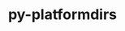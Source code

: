 ---
title: "py-platformdirs"
layout: cache
categories: [package, develop-2024-02-18]
meta: {"versions": ["3.10.0"], "compilers": ["gcc@=11.1.0", "gcc@=11.4.0", "gcc@=7.3.1", "gcc@=9.4.0", "oneapi@=2024.0.0"], "oss": ["amzn2", "ubuntu20.04", "ubuntu22.04"], "platforms": ["linux"], "targets": ["aarch64", "neoverse_n1", "neoverse_v1", "neoverse_v2", "ppc64le", "x86_64_v3"], "stacks": ["aws-isc", "aws-isc-aarch64", "data-vis-sdk", "e4s", "e4s-neoverse-v2", "e4s-neoverse_v1", "e4s-oneapi", "e4s-power", "root"], "num_specs": 16, "num_specs_by_stack": {"root": 16, "aws-isc-aarch64": 2, "aws-isc": 1, "e4s-neoverse_v1": 2, "e4s-power": 2, "data-vis-sdk": 2, "e4s": 3, "e4s-neoverse-v2": 2, "e4s-oneapi": 2}}
spec_details: [{"hash": "mwt4pqk5dl73cpby6i4k6vj4vexhdash", "compiler": "gcc@=7.3.1", "versions": ["3.10.0"], "os": "amzn2", "platform": "linux", "target": "aarch64", "variants": ["build_system=python_pip", "~wheel"], "stacks": ["root", "aws-isc-aarch64"], "size": "-", "tarball": "https://binaries.spack.io/develop-2024-02-18/build_cache/linux-amzn2-aarch64/gcc-7.3.1/py-platformdirs-3.10.0/linux-amzn2-aarch64-gcc-7.3.1-py-platformdirs-3.10.0-mwt4pqk5dl73cpby6i4k6vj4vexhdash.spack"}, {"hash": "vskvbrrtl4f5tljud65na5ukkei4zrp5", "compiler": "gcc@=7.3.1", "versions": ["3.10.0"], "os": "amzn2", "platform": "linux", "target": "neoverse_n1", "variants": ["build_system=python_pip", "~wheel"], "stacks": ["root", "aws-isc-aarch64"], "size": "-", "tarball": "https://binaries.spack.io/develop-2024-02-18/build_cache/linux-amzn2-neoverse_n1/gcc-7.3.1/py-platformdirs-3.10.0/linux-amzn2-neoverse_n1-gcc-7.3.1-py-platformdirs-3.10.0-vskvbrrtl4f5tljud65na5ukkei4zrp5.spack"}, {"hash": "gqqxkue2ckgeuxnarc67xswikbhbehqz", "compiler": "gcc@=7.3.1", "versions": ["3.10.0"], "os": "amzn2", "platform": "linux", "target": "x86_64_v3", "variants": ["build_system=python_pip", "~wheel"], "stacks": ["root", "aws-isc"], "size": "-", "tarball": "https://binaries.spack.io/develop-2024-02-18/build_cache/linux-amzn2-x86_64_v3/gcc-7.3.1/py-platformdirs-3.10.0/linux-amzn2-x86_64_v3-gcc-7.3.1-py-platformdirs-3.10.0-gqqxkue2ckgeuxnarc67xswikbhbehqz.spack"}, {"hash": "7wrdx3jkxob32d3p5ducoikkxgtdi4ar", "compiler": "gcc@=11.4.0", "versions": ["3.10.0"], "os": "ubuntu20.04", "platform": "linux", "target": "neoverse_v1", "variants": ["build_system=python_pip", "~wheel"], "stacks": ["root", "e4s-neoverse_v1"], "size": "-", "tarball": "https://binaries.spack.io/develop-2024-02-18/build_cache/linux-ubuntu20.04-neoverse_v1/gcc-11.4.0/py-platformdirs-3.10.0/linux-ubuntu20.04-neoverse_v1-gcc-11.4.0-py-platformdirs-3.10.0-7wrdx3jkxob32d3p5ducoikkxgtdi4ar.spack"}, {"hash": "bxolrtgx52ynfupzloxipb6bcbbqslcr", "compiler": "gcc@=11.4.0", "versions": ["3.10.0"], "os": "ubuntu20.04", "platform": "linux", "target": "neoverse_v1", "variants": ["build_system=python_pip", "~wheel"], "stacks": ["root", "e4s-neoverse_v1"], "size": "-", "tarball": "https://binaries.spack.io/develop-2024-02-18/build_cache/linux-ubuntu20.04-neoverse_v1/gcc-11.4.0/py-platformdirs-3.10.0/linux-ubuntu20.04-neoverse_v1-gcc-11.4.0-py-platformdirs-3.10.0-bxolrtgx52ynfupzloxipb6bcbbqslcr.spack"}, {"hash": "zvdvdavugwan32viwjlgvyobwpt6344j", "compiler": "gcc@=9.4.0", "versions": ["3.10.0"], "os": "ubuntu20.04", "platform": "linux", "target": "ppc64le", "variants": ["build_system=python_pip", "~wheel"], "stacks": ["root", "e4s-power"], "size": "-", "tarball": "https://binaries.spack.io/develop-2024-02-18/build_cache/linux-ubuntu20.04-ppc64le/gcc-9.4.0/py-platformdirs-3.10.0/linux-ubuntu20.04-ppc64le-gcc-9.4.0-py-platformdirs-3.10.0-zvdvdavugwan32viwjlgvyobwpt6344j.spack"}, {"hash": "pnzderddwtmpus2c4o42veuhvh4uxxhj", "compiler": "gcc@=9.4.0", "versions": ["3.10.0"], "os": "ubuntu20.04", "platform": "linux", "target": "ppc64le", "variants": ["build_system=python_pip", "~wheel"], "stacks": ["root", "e4s-power"], "size": "-", "tarball": "https://binaries.spack.io/develop-2024-02-18/build_cache/linux-ubuntu20.04-ppc64le/gcc-9.4.0/py-platformdirs-3.10.0/linux-ubuntu20.04-ppc64le-gcc-9.4.0-py-platformdirs-3.10.0-pnzderddwtmpus2c4o42veuhvh4uxxhj.spack"}, {"hash": "vwoqffjthc3b6du6tzfre75m5k3h77dr", "compiler": "gcc@=11.1.0", "versions": ["3.10.0"], "os": "ubuntu20.04", "platform": "linux", "target": "x86_64_v3", "variants": ["build_system=python_pip", "~wheel"], "stacks": ["data-vis-sdk", "root"], "size": "-", "tarball": "https://binaries.spack.io/develop-2024-02-18/build_cache/linux-ubuntu20.04-x86_64_v3/gcc-11.1.0/py-platformdirs-3.10.0/linux-ubuntu20.04-x86_64_v3-gcc-11.1.0-py-platformdirs-3.10.0-vwoqffjthc3b6du6tzfre75m5k3h77dr.spack"}, {"hash": "4kugnggdxeszzpvftmfjm7lrzy2xzprx", "compiler": "gcc@=11.1.0", "versions": ["3.10.0"], "os": "ubuntu20.04", "platform": "linux", "target": "x86_64_v3", "variants": ["build_system=python_pip", "~wheel"], "stacks": ["data-vis-sdk", "root"], "size": "-", "tarball": "https://binaries.spack.io/develop-2024-02-18/build_cache/linux-ubuntu20.04-x86_64_v3/gcc-11.1.0/py-platformdirs-3.10.0/linux-ubuntu20.04-x86_64_v3-gcc-11.1.0-py-platformdirs-3.10.0-4kugnggdxeszzpvftmfjm7lrzy2xzprx.spack"}, {"hash": "f7l5n4qidnwa2cd4yo66dhwtfky3hy2e", "compiler": "gcc@=11.4.0", "versions": ["3.10.0"], "os": "ubuntu20.04", "platform": "linux", "target": "x86_64_v3", "variants": ["build_system=python_pip", "~wheel"], "stacks": ["e4s", "root"], "size": "-", "tarball": "https://binaries.spack.io/develop-2024-02-18/build_cache/linux-ubuntu20.04-x86_64_v3/gcc-11.4.0/py-platformdirs-3.10.0/linux-ubuntu20.04-x86_64_v3-gcc-11.4.0-py-platformdirs-3.10.0-f7l5n4qidnwa2cd4yo66dhwtfky3hy2e.spack"}, {"hash": "3in6fwnqaoyu3thfmj3xrchr3s3n7ke6", "compiler": "gcc@=11.4.0", "versions": ["3.10.0"], "os": "ubuntu20.04", "platform": "linux", "target": "x86_64_v3", "variants": ["build_system=python_pip", "~wheel"], "stacks": ["e4s", "root"], "size": "-", "tarball": "https://binaries.spack.io/develop-2024-02-18/build_cache/linux-ubuntu20.04-x86_64_v3/gcc-11.4.0/py-platformdirs-3.10.0/linux-ubuntu20.04-x86_64_v3-gcc-11.4.0-py-platformdirs-3.10.0-3in6fwnqaoyu3thfmj3xrchr3s3n7ke6.spack"}, {"hash": "y32gxwr566z2xrxmqludly4p5s54as4t", "compiler": "gcc@=11.4.0", "versions": ["3.10.0"], "os": "ubuntu20.04", "platform": "linux", "target": "x86_64_v3", "variants": ["build_system=python_pip", "~wheel"], "stacks": ["e4s", "root"], "size": "-", "tarball": "https://binaries.spack.io/develop-2024-02-18/build_cache/linux-ubuntu20.04-x86_64_v3/gcc-11.4.0/py-platformdirs-3.10.0/linux-ubuntu20.04-x86_64_v3-gcc-11.4.0-py-platformdirs-3.10.0-y32gxwr566z2xrxmqludly4p5s54as4t.spack"}, {"hash": "ykcxste7sxzqe4hhy3r6mooly3b2k7dz", "compiler": "gcc@=11.4.0", "versions": ["3.10.0"], "os": "ubuntu22.04", "platform": "linux", "target": "neoverse_v2", "variants": ["build_system=python_pip", "~wheel"], "stacks": ["root", "e4s-neoverse-v2"], "size": "-", "tarball": "https://binaries.spack.io/develop-2024-02-18/build_cache/linux-ubuntu22.04-neoverse_v2/gcc-11.4.0/py-platformdirs-3.10.0/linux-ubuntu22.04-neoverse_v2-gcc-11.4.0-py-platformdirs-3.10.0-ykcxste7sxzqe4hhy3r6mooly3b2k7dz.spack"}, {"hash": "n2wfg3zaxyu4p7evrvt3463vnm7rcst3", "compiler": "gcc@=11.4.0", "versions": ["3.10.0"], "os": "ubuntu22.04", "platform": "linux", "target": "neoverse_v2", "variants": ["build_system=python_pip", "~wheel"], "stacks": ["root", "e4s-neoverse-v2"], "size": "-", "tarball": "https://binaries.spack.io/develop-2024-02-18/build_cache/linux-ubuntu22.04-neoverse_v2/gcc-11.4.0/py-platformdirs-3.10.0/linux-ubuntu22.04-neoverse_v2-gcc-11.4.0-py-platformdirs-3.10.0-n2wfg3zaxyu4p7evrvt3463vnm7rcst3.spack"}, {"hash": "3nuyp7uxyydki53jgo7sxlulm74k7zkf", "compiler": "oneapi@=2024.0.0", "versions": ["3.10.0"], "os": "ubuntu22.04", "platform": "linux", "target": "x86_64_v3", "variants": ["build_system=python_pip", "~wheel"], "stacks": ["root", "e4s-oneapi"], "size": "-", "tarball": "https://binaries.spack.io/develop-2024-02-18/build_cache/linux-ubuntu22.04-x86_64_v3/oneapi-2024.0.0/py-platformdirs-3.10.0/linux-ubuntu22.04-x86_64_v3-oneapi-2024.0.0-py-platformdirs-3.10.0-3nuyp7uxyydki53jgo7sxlulm74k7zkf.spack"}, {"hash": "tfwf4tiyp4sjdzq6nmif2lozdqolyby6", "compiler": "oneapi@=2024.0.0", "versions": ["3.10.0"], "os": "ubuntu22.04", "platform": "linux", "target": "x86_64_v3", "variants": ["build_system=python_pip", "~wheel"], "stacks": ["root", "e4s-oneapi"], "size": "-", "tarball": "https://binaries.spack.io/develop-2024-02-18/build_cache/linux-ubuntu22.04-x86_64_v3/oneapi-2024.0.0/py-platformdirs-3.10.0/linux-ubuntu22.04-x86_64_v3-oneapi-2024.0.0-py-platformdirs-3.10.0-tfwf4tiyp4sjdzq6nmif2lozdqolyby6.spack"}]
---